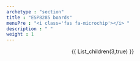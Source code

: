 ```yaml
---
archetype : "section"
title : "ESP8285 boards"
menuPre : "<i class='fas fa-microchip'></i> "
description : " "
weight : 1
---
```

<center>
{{ List_children(3,true) }}
</center>
